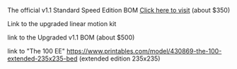 The official v1.1 Standard Speed Edition BOM <a href="https://docs.google.com/spreadsheets/d/1e5dhm4ck-dtci_GDkMuuwxgp788YJ5hdL6JvRKvF1Zc/edit?usp=sharing">Click here to visit</a> (about $350)

Link to the upgraded linear motion kit

link to the Upgraded v1.1 BOM (about $500)

link to "The 100 EE" https://www.printables.com/model/430869-the-100-extended-235x235-bed (extended edition 235x235)